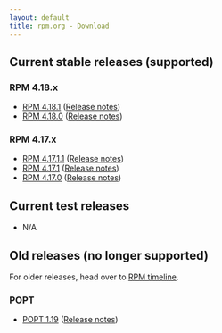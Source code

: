 ```yaml
---
layout: default
title: rpm.org - Download
---
```


## Current stable releases (supported)
### RPM 4.18.x
* [RPM 4.18.1](https://ftp.osuosl.org/pub/rpm/releases/rpm-4.18.x/rpm-4.18.1.tar.bz2) ([Release notes](wiki/Releases/4.18.1.html))
* [RPM 4.18.0](https://ftp.osuosl.org/pub/rpm/releases/rpm-4.18.x/rpm-4.18.0.tar.bz2) ([Release notes](wiki/Releases/4.18.0.html))

### RPM 4.17.x
* [RPM 4.17.1.1](https://ftp.osuosl.org/pub/rpm/releases/rpm-4.17.x/rpm-4.17.1.1.tar.bz2) ([Release notes](wiki/Releases/4.17.1.1.html))
* [RPM 4.17.1](https://ftp.osuosl.org/pub/rpm/releases/rpm-4.17.x/rpm-4.17.1.tar.bz2) ([Release notes](wiki/Releases/4.17.1.html))
* [RPM 4.17.0](https://ftp.osuosl.org/pub/rpm/releases/rpm-4.17.x/rpm-4.17.0.tar.bz2) ([Release notes](wiki/Releases/4.17.0.html))

## Current test releases

* N/A

## Old releases (no longer supported)

For older releases, head over to [RPM timeline](timeline.html).

### POPT

* [POPT 1.19](https://ftp.osuosl.org/pub/rpm/popt/releases/popt-1.x/popt-1.19.tar.gz) ([Release notes](https://github.com/rpm-software-management/popt/releases/tag/popt-1.19-release))
